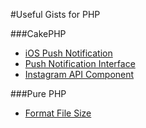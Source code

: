#Useful Gists for PHP

###CakePHP
* [iOS Push Notification](https://gist.github.com/hnq90/26011663b0d59d9f7c38)
* [Push Notification Interface](https://gist.github.com/hnq90/86d9a62e950935559e5f)
* [Instagram API Component](https://github.com/rikkeisoft/Instagram-PHP-API/blob/master/InstagramComponent.php)

###Pure PHP
* [Format File Size](https://gist.github.com/hnq90/aac43df061d68620b6d6)
